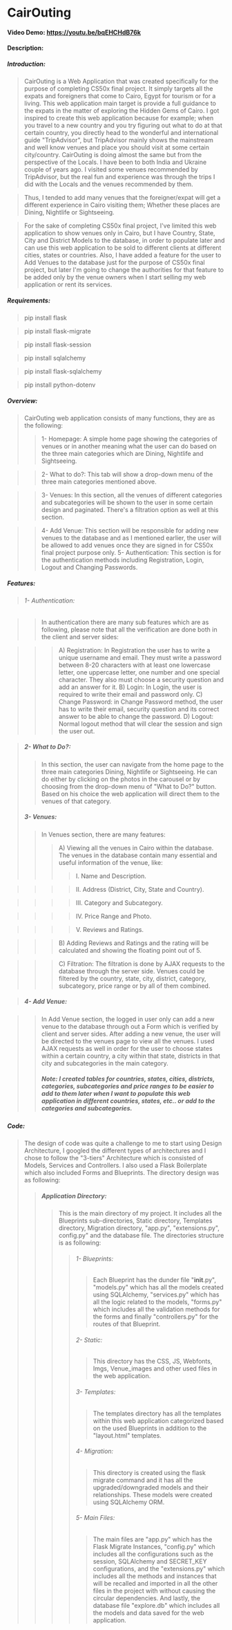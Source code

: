 # CairOuting



#### Video Demo: https://youtu.be/bqEHCHdB76k



#### Description:



##### Introduction:

> CairOuting is a Web Application that was created specifically for the purpose of completing CS50x final project. It simply targets all the expats and foreigners that come to Cairo, Egypt for tourism or for a living. This web application main target is provide a full guidance to the expats in the matter of exploring the Hidden Gems of Cairo. I got inspired to create this web application because for example; when you travel to a new country and you try figuring out what to do at that certain country, you directly head to the wonderful and international guide "TripAdvisor", but TripAdvisor mainly shows the mainstream and well know venues and place you should visit at some certain city/country. CairOuting is doing almost the same but from the perspective of the Locals. I have been to both India and Ukraine couple of years ago. I visited some venues recommended by TripAdvisor, but the real fun and experience was through the trips I did with the Locals and the venues recommended by them.



> Thus, I tended to add many venues that the foreigner/expat will get a different experience in Cairo visiting them; Whether these places are Dining, Nightlife or Sightseeing.



> For the sake of completing CS50x final project, I've limited this web application to show venues only in Cairo, but I have Country, State, City and District Models to the database, in order to populate later and can use this web application to be sold to different clients at different cities, states or countries. Also, I have added a feature for the user to Add Venues to the database just for the purpose of CS50x final project, but later I'm going to change the authorities for that feature to be added only by the venue owners when I start selling my web application or rent its services.



##### Requirements:



> pip install flask

> pip install flask-migrate

> pip install flask-session

> pip install sqlalchemy

> pip install flask-sqlalchemy

> pip install python-dotenv



##### Overview:



> CairOuting web application consists of many functions, they are as the following:
>> 1- Homepage: A simple home page showing the categories of venues or in another meaning what the user can do based on the three main categories which are Dining, Nightlife and Sightseeing.

>> 2- What to do?: This tab will show a drop-down menu of the three main categories mentioned above.

>> 3- Venues: In this section, all the venues of different categories and subcategories will be shown to the user in some certain design and paginated. There's a filtration option as well at this section.

>> 4- Add Venue: This section will be responsible for adding new venues to the database and as I mentioned earlier, the user will be allowed to add venues once they are signed in for CS50x final project purpose only.
>> 5- Authentication: This section is for the authentication methods including Registration, Login, Logout and Changing Passwords.



##### Features:



>  ###### 1- Authentication:

>> In authentication there are many sub features which are as following, please note that all the verification are done both in the client and server sides:

>>> A) Registration: In Registration the user has to write a unique username and email. They must write a password between 8-20 characters with at least one lowercase letter, one uppercase letter, one number and one special character. They also must choose a security question and add an answer for it.
>>> B) Login: In Login, the user is required to write their email and password only.
>>> C) Change Password: in Change Password method, the user has to write their email, security question and its correct answer to be able to change the password.
>>> D) Logout: Normal logout method that will clear the session and sign the user out.



>  ##### 2- What to Do?:
>> In this section, the user can navigate from the home page to the three main categories Dining, Nightlife or Sightseeing. He can do either by clicking on the photos in the carousel or by choosing from the drop-down menu of "What to Do?" button. Based on his choice the web application will direct them to the venues of that category.
>  ##### 3- Venues:
>> In Venues section, there are many features:
>>> A) Viewing all the venues in Cairo within the database. The venues in the database contain many essential and useful information of the venue, like:
>>>> I. Name and Description.

>>>> II. Address (District, City, State and Country).

>>>> III. Category and Subcategory.

>>>> IV. Price Range and Photo.

>>>> V. Reviews and Ratings.

>>> B) Adding Reviews and Ratings and the rating will be calculated and showing the floating point out of 5.

>>> C) Filtration: The filtration is done by AJAX requests to the database through the server side. Venues could be filtered by the country, state, city, district, category, subcategory, price range or by all of them combined.



>  ##### 4- Add Venue:

>> In Add Venue section, the logged in user only can add a new venue to the database through out a Form which is verified by client and server sides. After adding a new venue, the user will be directed to the venues page to view all the venues.
I used AJAX requests as well in order for the user to choose states within a certain country, a city within that state, districts in that city and subcategories in the main category.
>> ##### Note: I created tables for countries, states, cities, districts, categories, subcategories and price ranges to be easier to add to them later when I want to populate this web application in different countries, states, etc.. or add to the categories and subcategories.



##### Code:



> The design of code was quite a challenge to me to start using Design Architecture, I googled the different types of architectures and I chose to follow the "3-tiers" Architecture which is consisted of Models, Services and Controllers. I also used a Flask Boilerplate which also included Forms and Blueprints. The directory design was as following:
>>  ##### Application Directory:
>>>This is the main directory of my project. It includes all the Blueprints sub-directories, Static directory, Templates directory, Migration directory, "app.py", "extensions.py", config.py" and the database file. The directories structure is as following:
>>>>  ###### 1- Blueprints:
>>>>> Each Blueprint has the dunder file "__init__.py", "models.py" which has all the models created using SQLAlchemy, "services.py" which has all the logic related to the models, "forms.py" which includes all the validation methods for the forms and finally "controllers.py" for the routes of that Blueprint.
>>>>  ###### 2- Static:
>>>>> This directory has the CSS, JS, Webfonts, Imgs, Venue_images and other used files in the web application.
>>>>  ###### 3- Templates:
>>>>> The templates directory has all the templates within this web application categorized based on the used Blueprints in addition to the "layout.html" templates.
>>>>  ###### 4- Migration:
>>>>> This directory is created using the flask migrate command and it has all the upgraded/downgraded models and their relationships. These models were created using SQLAlchemy ORM.
>>>>  ###### 5- Main Files:
>>>>> The main files are "app.py" which has the Flask Migrate Instances, "config.py" which includes all the configurations such as the session, SQLAlchemy and SECRET_KEY configurations, and the "extensions.py" which includes all the methods and instances that will be recalled and imported in all the other files in the project with without causing the circular dependencies. And lastly, the database file "explore.db" which includes all the models and data saved for the web application.
